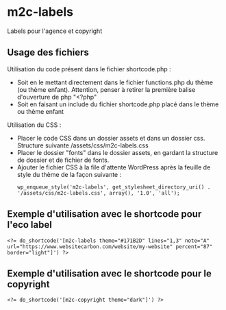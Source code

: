 # m2c-labels
Labels pour l'agence et copyright

## Usage des fichiers
Utilisation du code présent dans le fichier shortcode.php :
- Soit en le mettant directement dans le fichier functions.php du thème (ou thème enfant). Attention, penser à retirer la première balise d'ouverture de php "<?php"
- Soit en faisant un include du fichier shortcode.php placé dans le thème ou thème enfant

Utilisation du CSS :
- Placer le code CSS dans un dossier assets et dans un dossier css. Structure suivante /assets/css/m2c-labels.css
- Placer le dossier "fonts" dans le dossier assets, en gardant la structure de dossier et de fichier de fonts.
- Ajouter le fichier CSS à la file d'attente WordPress après la feuille de style du thème de la façon suivante :
  ```
  wp_enqueue_style('m2c-labels', get_stylesheet_directory_uri() . '/assets/css/m2c-labels.css', array(), '1.0', 'all');
  ```

## Exemple d'utilisation avec le shortcode pour l'eco label
```
<?= do_shortcode('[m2c-labels theme="#171B2D" lines="1,3" note="A" url="https://www.websitecarbon.com/website/my-website" percent="87" border="light"]') ?>
```

## Exemple d'utilisation avec le shortcode pour le copyright
```
<?= do_shortcode('[m2c-copyright theme="dark"]') ?>
```
